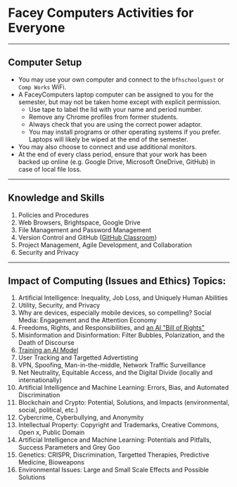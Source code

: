 # Facey Computers Activities for Everyone

---

## Computer Setup

* You may use your own computer and connect to the `bfhschoolguest` or `Comp Works` WiFi.
* A FaceyComputers laptop computer can be assigned to you for the semester, but may not be taken home except with explicit permission.
  * Use tape to label the lid with your name and period number.
  * Remove any Chrome profiles from former students.
  * Always check that you are using the correct power adaptor.
  * You may install programs or other operating systems if you prefer. Laptops will likely be wiped at the end of the semester.
* You may also choose to connect and use additional monitors.
* At the end of every class period, ensure that your work has been backed up online (e.g. Google Drive, Microsoft OneDrive, GitHub) in case of local file loss.

---

## Knowledge and Skills

1. Policies and Procedures
1. Web Browsers, Brightspace, Google Drive
1. File Management and Password Management
1. Version Control and GitHub ([GitHub Classroom](https://classroom.github.com/a/rtd5iZM_))
1. Project Management, Agile Development, and Collaboration
1. Security and Privacy

---

## Impact of Computing (Issues and Ethics) Topics:

1. Artificial Intelligence: Inequality, Job Loss, and Uniquely Human Abilities
1. Utility, Security, and Privacy
1. Why are devices, especially mobile devices, so compelling? Social Media: Engagement and the Attention Economy
1. Freedoms, Rights, and Responsibilities, and [an AI "Bill of Rights"](https://www.whitehouse.gov/ostp/ai-bill-of-rights/)
1. Misinformation and Disinformation: Filter Bubbles, Polarization, and the Death of Discourse
1. [Training an AI Model](https://teachablemachine.withgoogle.com/train/image)
1. User Tracking and Targetted Advertisting
1. VPN, Spoofing, Man-in-the-middle, Network Traffic Surveillance
1. Net Neutrality, Equitable Access, and the Digital Divide (locally and internationally)
1. Artificial Intelligence and Machine Learning: Errors, Bias, and Automated Discrimination
1. Blockchain and Crypto: Potential, Solutions, and Impacts (environmental, social, political, etc.)
1. Cybercrime, Cyberbullying, and Anonymity
1. Intellectual Property: Copyright and Trademarks, Creative Commons, Open x, Public Domain
1. Artificial Intelligence and Machine Learning: Potentials and Pitfalls, Success Parameters and Grey Goo
1. Genetics: CRISPR, Discrimination, Targetted Therapies, Predictive Medicine, Bioweapons
1. Environmental Issues: Large and Small Scale Effects and Possible Solutions

